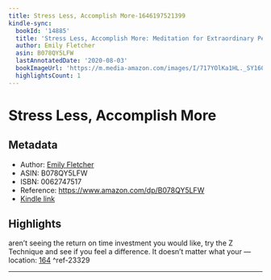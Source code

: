 ```yaml
---
title: Stress Less, Accomplish More-1646197521399
kindle-sync:
  bookId: '14885'
  title: 'Stress Less, Accomplish More: Meditation for Extraordinary Performance'
  author: Emily Fletcher
  asin: B078QY5LFW
  lastAnnotatedDate: '2020-08-03'
  bookImageUrl: 'https://m.media-amazon.com/images/I/717YOlKa1HL._SY160.jpg'
  highlightsCount: 1
---
```

# Stress Less, Accomplish More
## Metadata
* Author: [Emily Fletcher](https://www.amazon.com/Emily-Fletcher/e/B07DKQ22HG/ref=dp_byline_cont_ebooks_1)
* ASIN: B078QY5LFW
* ISBN: 0062747517
* Reference: https://www.amazon.com/dp/B078QY5LFW
* [Kindle link](kindle://book?action=open&asin=B078QY5LFW)

## Highlights
aren’t seeing the return on time investment you would like, try the Z Technique and see if you feel a difference. It doesn’t matter what your — location: [164](kindle://book?action=open&asin=B078QY5LFW&location=164) ^ref-23329

---
